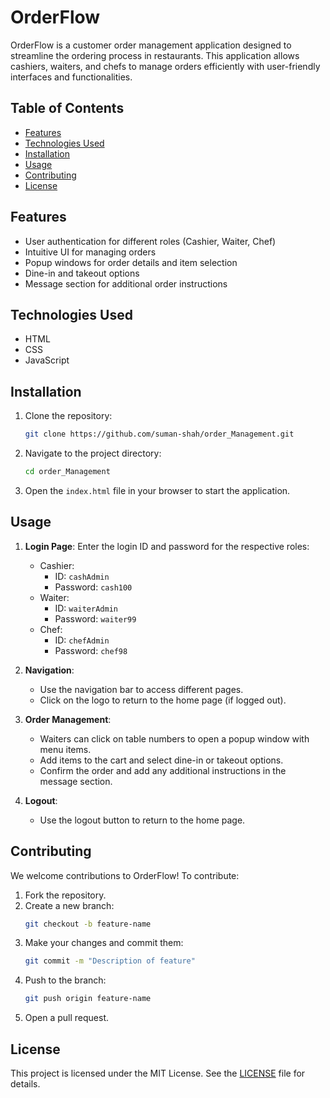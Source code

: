 # OrderFlow

OrderFlow is a customer order management application designed to streamline the ordering process in restaurants. This application allows cashiers, waiters, and chefs to manage orders efficiently with user-friendly interfaces and functionalities.

## Table of Contents
- [Features](#features)
- [Technologies Used](#technologies-used)
- [Installation](#installation)
- [Usage](#usage)
- [Contributing](#contributing)
- [License](#license)

## Features
- User authentication for different roles (Cashier, Waiter, Chef)
- Intuitive UI for managing orders
- Popup windows for order details and item selection
- Dine-in and takeout options
- Message section for additional order instructions

## Technologies Used
- HTML
- CSS
- JavaScript

## Installation
1. Clone the repository:
    ```bash
    git clone https://github.com/suman-shah/order_Management.git
    ```

2. Navigate to the project directory:
    ```bash
    cd order_Management
    ```

3. Open the `index.html` file in your browser to start the application.

## Usage
1. **Login Page**: Enter the login ID and password for the respective roles:
   - Cashier: 
     - ID: `cashAdmin`
     - Password: `cash100`
   - Waiter:
     - ID: `waiterAdmin`
     - Password: `waiter99`
   - Chef:
     - ID: `chefAdmin`
     - Password: `chef98`

2. **Navigation**:
   - Use the navigation bar to access different pages.
   - Click on the logo to return to the home page (if logged out).

3. **Order Management**:
   - Waiters can click on table numbers to open a popup window with menu items.
   - Add items to the cart and select dine-in or takeout options.
   - Confirm the order and add any additional instructions in the message section.

4. **Logout**:
   - Use the logout button to return to the home page.

## Contributing
We welcome contributions to OrderFlow! To contribute:
1. Fork the repository.
2. Create a new branch:
    ```bash
    git checkout -b feature-name
    ```
3. Make your changes and commit them:
    ```bash
    git commit -m "Description of feature"
    ```
4. Push to the branch:
    ```bash
    git push origin feature-name
    ```
5. Open a pull request.

## License
This project is licensed under the MIT License. See the [LICENSE](LICENSE) file for details.